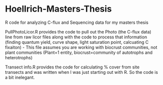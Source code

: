# Hoellrich-Masters-Thesis
R code for analyzing C-flux and Sequencing data for my masters thesis

PullPhotoLicor.R provides the code to pull out the Photo (the C-flux data) line from raw licor files along with the code to process that information (finding quantum yield, curve shape, light saturation point, calcuating C fixaiton)
     - This file assumes you are working with biocrust communities, not plant communities (Plant=1 entity, biocrust=community of autotrophs and heterotrophs)


Transect info.R provides the code for calculating % cover from site transects and was written when I was just starting out with R. So the code is a bit inelegant. 
